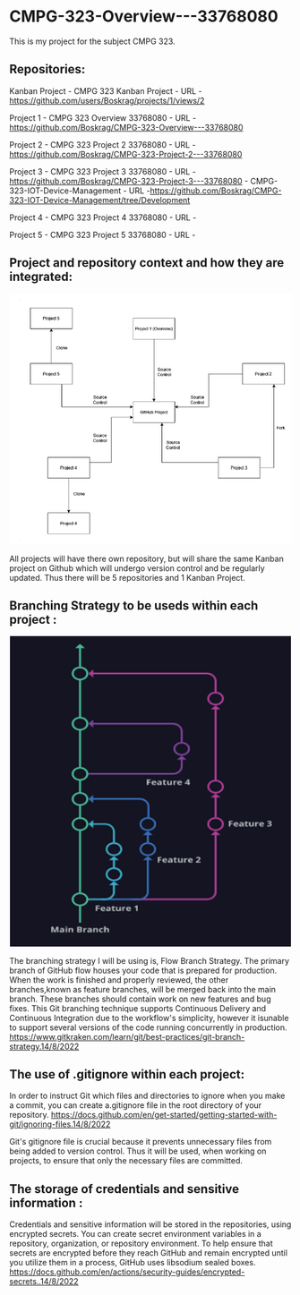 # CMPG-323-Overview---33768080
This is my project for the subject CMPG 323.

## Repositories:

Kanban Project - CMPG 323 Kanban Project - URL - https://github.com/users/Boskrag/projects/1/views/2

Project 1 - CMPG 323 Overview 33768080 - URL - https://github.com/Boskrag/CMPG-323-Overview---33768080

Project 2 - CMPG 323 Project 2 33768080 - URL - https://github.com/Boskrag/CMPG-323-Project-2---33768080

Project 3 - CMPG 323 Project 3 33768080 - URL - https://github.com/Boskrag/CMPG-323-Project-3---33768080
          - CMPG-323-IOT-Device-Management - URL -https://github.com/Boskrag/CMPG-323-IOT-Device-Management/tree/Development

Project 4 - CMPG 323 Project 4 33768080 - URL -

Project 5 - CMPG 323 Project 5 33768080 - URL -


## Project and repository context and how they are integrated:
<img src="Integration.png" alt="Integration">

All projects will have there own repository, but will share the same Kanban project on Github which will undergo version control and be regularly updated.
Thus there will be 5 repositories and 1 Kanban Project.


## Branching Strategy to be useds within each project :
<img src="Branching.PNG" alt="Branching">


The branching strategy I will be using is, Flow Branch Strategy.
The primary branch of GitHub flow houses your code that is prepared for production.
When the work is finished and properly reviewed, the other branches,known as feature branches, will be merged back into the main branch.
These branches should contain work on new features and bug fixes.
This Git branching technique supports Continuous Delivery and Continuous Integration due to the workflow's simplicity,
however it isunable to support several versions of the code running concurrently in production.
https://www.gitkraken.com/learn/git/best-practices/git-branch-strategy.14/8/2022


## The use of .gitignore within each project:
In order to instruct Git which files and directories to ignore when you make a commit,
you can create a.gitignore file in the root directory of your repository.
https://docs.github.com/en/get-started/getting-started-with-git/ignoring-files.14/8/2022

Git's gitignore file is crucial because it prevents unnecessary files
from being added to version control. Thus it will be used, when
working on projects, to ensure that only the necessary files are committed.


## The storage of credentials and sensitive information :
Credentials and sensitive information will be stored in
the repositories, using encrypted secrets.
You can create secret environment variables in a repository, organization, or repository environment.
To help ensure that secrets are encrypted before they reach GitHub and
remain encrypted until you utilize them in a process, GitHub uses libsodium sealed boxes.
https://docs.github.com/en/actions/security-guides/encrypted-secrets..14/8/2022

